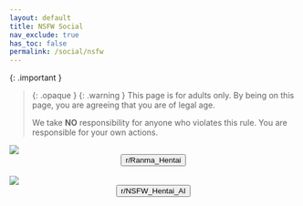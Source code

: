 ```yaml
---
layout: default
title: NSFW Social
nav_exclude: true
has_toc: false
permalink: /social/nsfw
---
```


<!-- 
{: .note }
> {: .opaque }
> 
>
> 
-->

{: .important }
> {: .opaque }
> {: .warning }
> This page is for adults only. By being on this page, you are agreeing that you are of legal age.
>
> We take **NO** responsibility for anyone who violates this rule. You are responsible for your own actions.

<div class="gallery">
<div class="card">
<div class="responsive">
<img src="https://styles.redditmedia.com/t5_ekyrut/styles/bannerBackgroundImage_r9jlhib4544f1.png" />
</div>
<div class="container">
<span class="fs-3">
<div align="center" class="text-small">
<a href="https://www.reddit.com/r/Ranma_Hentai/" target="_blank">
<button type="button" name="button" class="btn">r/Ranma_Hentai</button>
</a>
</div>
</span>
<br />
</div>
</div>
<div class="card">
<div class="responsive">
<img src="https://styles.redditmedia.com/t5_dn30ob/styles/bannerBackgroundImage_my6kvnkad44f1.png" />
</div>
<div class="container">
<span class="fs-3">
<div align="center" class="text-small">
<a href="https://www.reddit.com/r/NSFW_Hentai_AI/" target="_blank">
<button type="button" name="button" class="btn">r/NSFW_Hentai_AI</button>
</a>
</div>
</span>
<br />
</div>
</div>
</div>
<br /><br />
